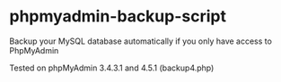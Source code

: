 # phpmyadmin-backup-script
Backup your MySQL database automatically if you only have access to PhpMyAdmin

Tested on phpMyAdmin 3.4.3.1
and 4.5.1 (backup4.php)
